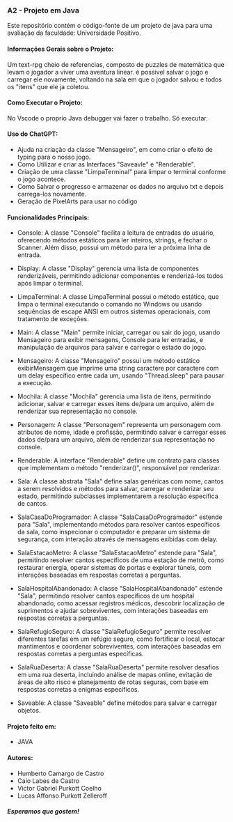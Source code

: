 ### A2 - Projeto em Java

Este repositório contém o código-fonte de um projeto de java para uma avaliação da faculdade: Universidade Positivo.


#### Informações Gerais sobre o Projeto:

Um text-rpg cheio de referencias, composto de puzzles de matemática que levam o jogador a viver uma aventura linear. é possivel salvar o jogo e carregar ele novamente, voltando na sala em que o jogador salvou e todos os "itens" que ele ja coletou.

#### Como Executar o Projeto:

No Vscode o proprio Java debugger vai fazer o trabalho. Só executar.

#### Uso do ChatGPT:

- Ajuda na criação da classe "Mensageiro", em como criar o efeito de typing para o nosso jogo.
- Como Utilizar e criar as Interfaces "Saveavle" e "Renderable".
- Criação de uma classe "LimpaTerminal" para limpar o terminal conforme o jogo acontece.
- Como Salvar o progresso e armazenar os dados no arquivo txt e depois carrega-los novamente.
- Geração de PixelArts para usar no código

#### Funcionalidades Principais:

- Console: A classe "Console" facilita a leitura de entradas do usuário, oferecendo métodos estáticos para ler inteiros, strings, e fechar o Scanner. Além disso, possui um método para ler a próxima linha de entrada.
  
- Display: A classe "Display" gerencia uma lista de componentes renderizáveis, permitindo adicionar componentes e renderizá-los todos após limpar o terminal.
  
- LimpaTerminal: A classe LimpaTerminal possui o método estático, que limpa o terminal executando o comando no Windows ou usando sequências de escape ANSI em outros sistemas operacionais, com tratamento de exceções.
  
- Main: A classe "Main"  permite iniciar, carregar ou sair do jogo, usando Mensageiro para exibir mensagens, Console para ler entradas, e manipulação de arquivos para salvar e carregar o estado do jogo.
  
- Mensageiro: A classe "Mensageiro" possui um método estático exibirMensagem que imprime uma string caractere por caractere com um delay específico entre cada um, usando "Thread.sleep" para pausar a execução.
  
- Mochila: A classe "Mochila" gerencia uma lista de itens, permitindo adicionar, salvar e carregar esses itens de/para um arquivo, além de renderizar sua representação no console.
  
- Personagem: A classe "Personagem" representa um personagem com atributos de nome, idade e profissão, permitindo salvar e carregar esses dados de/para um arquivo, além de renderizar sua representação no console.
  
- Renderable: A interface "Renderable" define um contrato para classes que implementam o método "renderizar()", responsável por renderizar.

- Sala: A classe abstrata "Sala" define salas genéricas com nome, cantos a serem resolvidos e métodos para salvar, carregar e renderizar seu estado, permitindo subclasses implementarem a resolução específica de cantos.

- SalaCasaDoProgramador: A classe "SalaCasaDoProgramador" estende para "Sala", implementando métodos para resolver cantos específicos da sala, como inspecionar o computador e preparar um sistema de segurança, com interação através de mensagens exibidas com delay.

- SalaEstacaoMetro: A classe "SalaEstacaoMetro" estende para "Sala", permitindo resolver cantos específicos de uma estação de metrô, como restaurar energia, operar sistemas de portas e explorar túneis, com interações baseadas em respostas corretas a perguntas.

- SalaHospitalAbandonado: A classe "SalaHospitalAbandonado" estende "Sala", permitindo resolver cantos específicos de um hospital abandonado, como acessar registros médicos, descobrir localização de suprimentos e ajudar sobreviventes, com interações baseadas em respostas corretas a perguntas.

- SalaRefugioSeguro: A classe "SalaRefugioSeguro" permite resolver diferentes tarefas em um refúgio seguro, como fortificar o local, estocar mantimentos e coordenar sobreviventes, com interações baseadas em respostas corretas a perguntas específicas.

- SalaRuaDeserta: A classe "SalaRuaDeserta" permite resolver desafios em uma rua deserta, incluindo análise de mapas online, evitação de áreas de alto risco e planejamento de rotas seguras, com base em respostas corretas a enigmas específicos.

- Saveable: A classe "Saveable" define métodos para salvar e carregar objetos.
  
#### Projeto feito em:

- JAVA

#### Autores:

- Humberto Camargo de Castro
- Caio Labes de Castro
- Victor Gabriel Purkott Coelho
- Lucas Affonso Purkott Zelleroff

##### Esperamos que gostem!
